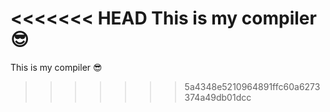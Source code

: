 <<<<<<< HEAD
This is my compiler 😎
=======
This is my compiler 😎
>>>>>>> 5a4348e5210964891ffc60a6273374a49db01dcc
